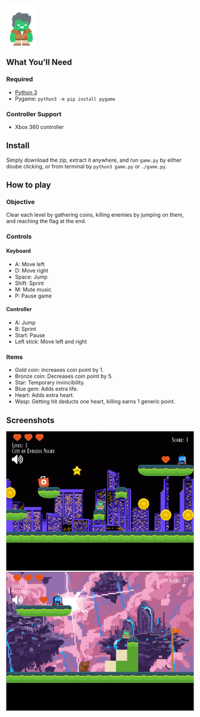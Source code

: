 ![Main character](assets/character/zombie_idle.png)
## What You'll Need
### Required
- [Python 3](https://www.python.org/downloads/)
- Pygame: `python3 -m pip install pygame`

### Controller Support
- Xbox 360 controller

## Install
Simply download the zip, extract it anywhere, and run `game.py` by either doube clicking, or from terminal by `python3 game.py` or `./game.py`.

## How to play
### Objective
Clear each level by gathering coins, killing enemies by jumping on them, and reaching the flag at the end.

### Controls
#### Keyboard
- A: Move left
- D: Move right
- Space: Jump
- Shift: Sprint
- M: Mute music
- P: Pause game

#### Controller
- A: Jump
- B: Sprint
- Start: Pause
- Left stick: Move left and right

### Items
- Gold coin: Increases coin point by 1.
- Bronze coin: Decreases coin point by 5.
- Star: Temporary invincibility.
- Blue gem: Adds extra life.
- Heart: Adds extra heart.
- Wasp: Getting hit deducts one heart, killing earns 1 generic point.

## Screenshots
![Screenshot](assets/gameplay1.PNG)
![Screenshot](assets/gameplay2.PNG)
